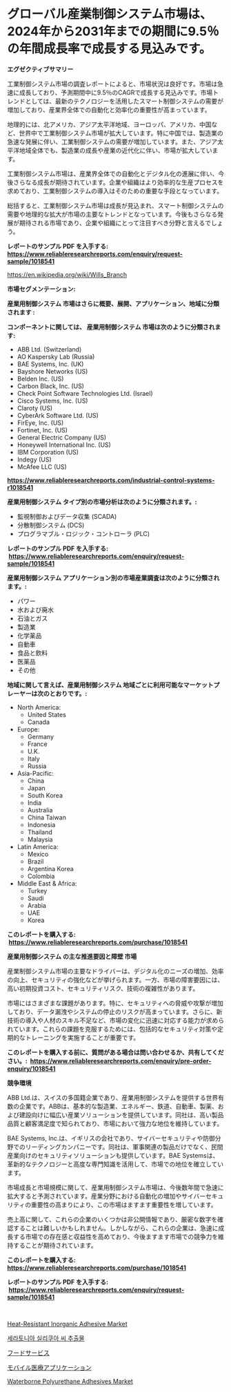 <p><h1>グローバル産業制御システム市場は、2024年から2031年までの期間に9.5％の年間成長率で成長する見込みです。</h1></p><p><strong>エグゼクティブサマリー</strong></p>
<p><p>工業制御システム市場の調査レポートによると、市場状況は良好です。市場は急速に成長しており、予測期間中に9.5％のCAGRで成長する見込みです。市場トレンドとしては、最新のテクノロジーを活用したスマート制御システムの需要が増加しており、産業界全体での自動化と効率化の重要性が高まっています。</p><p>地理的には、北アメリカ、アジア太平洋地域、ヨーロッパ、アメリカ、中国など、世界中で工業制御システム市場が拡大しています。特に中国では、製造業の急速な発展に伴い、工業制御システムの需要が増加しています。また、アジア太平洋地域全体でも、製造業の成長や産業の近代化に伴い、市場が拡大しています。</p><p>工業制御システム市場は、産業界全体での自動化とデジタル化の進展に伴い、今後さらなる成長が期待されています。企業や組織はより効率的な生産プロセスを求めており、工業制御システムの導入はそのための重要な手段となっています。</p><p>総括すると、工業制御システム市場は成長が見込まれ、スマート制御システムの需要や地理的な拡大が市場の主要なトレンドとなっています。今後もさらなる発展が期待される市場であり、企業や組織にとって注目すべき分野と言えるでしょう。</p></p>
<p><strong>レポートのサンプル PDF を入手する: <a href="https://www.reliableresearchreports.com/enquiry/request-sample/1018541">https://www.reliableresearchreports.com/enquiry/request-sample/1018541</a></strong></p>
<p><a href="https://en.wikipedia.org/wiki/Wills_Branch">https://en.wikipedia.org/wiki/Wills_Branch</a></p>
<p><strong>市場セグメンテーション:</strong></p>
<p><strong> 産業用制御システム 市場はさらに概要、展開、アプリケーション、地域に分類されます :</strong></p>
<p><strong>コンポーネントに関しては、 産業用制御システム 市場は次のように分類されます: &nbsp;</strong></p>
<p><ul><li>ABB Ltd. (Switzerland)</li><li>AO Kaspersky Lab (Russia)</li><li>BAE Systems, Inc. (UK)</li><li>Bayshore Networks (US)</li><li>Belden Inc. (US)</li><li>Carbon Black, Inc. (US)</li><li>Check Point Software Technologies Ltd. (Israel)</li><li>Cisco Systems, Inc. (US)</li><li>Claroty (US)</li><li>CyberArk Software Ltd. (US)</li><li>FirEye, Inc. (US)</li><li>Fortinet, Inc. (US)</li><li>General Electric Company (US)</li><li>Honeywell International Inc. (US)</li><li>IBM Corporation (US)</li><li>Indegy (US)</li><li>McAfee LLC (US)</li></ul></p>
<p><strong><a href="https://www.reliableresearchreports.com/industrial-control-systems-r1018541">https://www.reliableresearchreports.com/industrial-control-systems-r1018541</a></strong></p>
<p><strong> 産業用制御システム タイプ別の市場分析は次のように分類されます。:</strong></p>
<p><ul><li>監視制御およびデータ収集 (SCADA)</li><li>分散制御システム (DCS)</li><li>プログラマブル・ロジック・コントローラ (PLC)</li></ul></p>
<p><strong>レポートのサンプル PDF を入手する: &nbsp;<a href="https://www.reliableresearchreports.com/enquiry/request-sample/1018541">https://www.reliableresearchreports.com/enquiry/request-sample/1018541</a></strong></p>
<p><strong> 産業用制御システム アプリケーション別の市場産業調査は次のように分類されます。:</strong></p>
<p><ul><li>パワー</li><li>水および廃水</li><li>石油とガス</li><li>製造業</li><li>化学薬品</li><li>自動車</li><li>食品と飲料</li><li>医薬品</li><li>その他</li></ul></p>
<p><strong>地域に関して言えば、産業用制御システム 地域ごとに利用可能なマーケットプレーヤーは次のとおりです。:</strong></p>
<p><ul>
    <li>
        North America:
        <ul>
            <li>United States</li>
            <li>Canada</li>
        </ul>
    </li>
    <li>
        Europe:
        <ul>
            <li>Germany</li>
            <li>France</li>
            <li>U.K.</li>
            <li>Italy</li>
            <li>Russia</li>
        </ul>
    </li>
    <li>
        Asia-Pacific:
        <ul>
            <li>China</li>
            <li>Japan</li>
            <li>South Korea</li>
            <li>India</li>
            <li>Australia</li>
            <li>China Taiwan</li>
            <li>Indonesia</li>
            <li>Thailand</li>
            <li>Malaysia</li>
        </ul>
    </li>
    <li>
        Latin America:
        <ul>
            <li>Mexico</li>
            <li>Brazil</li>
            <li>Argentina Korea</li>
            <li>Colombia</li>
        </ul>
    </li>
    <li>
        Middle East & Africa:
        <ul>
            <li>Turkey</li>
            <li>Saudi</li>
            <li>Arabia</li>
            <li>UAE</li>
            <li>Korea</li>
        </ul>
    </li>
    </ul></p>
<p><strong>このレポートを購入する: &nbsp;<a href="https://www.reliableresearchreports.com/purchase/1018541">https://www.reliableresearchreports.com/purchase/1018541</a></strong></p>
<p><strong>産業用制御システム の主な推進要因と障壁 市場</strong></p>
<p><p>産業制御システム市場の主要なドライバーは、デジタル化のニーズの増加、効率の向上、セキュリティの強化などが挙げられます。一方、市場の障害要因には、高い初期投資コスト、セキュリティリスク、技術の複雑性があります。</p><p>市場にはさまざまな課題があります。特に、セキュリティへの脅威や攻撃が増加しており、データ漏洩やシステムの停止のリスクが高まっています。さらに、新技術の導入や人材のスキル不足など、市場の変化に迅速に対応する能力が求められています。これらの課題を克服するためには、包括的なセキュリティ対策や定期的なトレーニングを実施することが重要です。</p></p>
<p><strong>このレポートを購入する前に、質問がある場合は問い合わせるか、共有してください。:&nbsp; <a href="https://www.reliableresearchreports.com/enquiry/pre-order-enquiry/1018541">https://www.reliableresearchreports.com/enquiry/pre-order-enquiry/1018541</a></strong></p>
<p><strong>競争環境</strong></p>
<p><p>ABB Ltd.は、スイスの多国籍企業であり、産業用制御システムを提供する世界有数の企業です。ABBは、基本的な製造業、エネルギー、鉄道、自動車、製薬、および建設向けに幅広い産業ソリューションを提供しています。同社は、高い製品品質と顧客満足度で知られており、市場において強力な地位を維持しています。</p><p>BAE Systems, Inc.は、イギリスの会社であり、サイバーセキュリティや防御分野でのリーディングカンパニーです。同社は、軍事関連の製品だけでなく、民間産業向けのセキュリティソリューションも提供しています。BAE Systemsは、革新的なテクノロジーと高度な専門知識を活用して、市場での地位を確立しています。</p><p>市場成長と市場規模に関して、産業用制御システム市場は、今後数年間で急速に拡大すると予測されています。産業分野における自動化の増加やサイバーセキュリティの重要性の高まりにより、この市場はますます重要性を増しています。</p><p>売上高に関して、これらの企業のいくつかは非公開情報であり、厳密な数字を確認することは難しいかもしれません。しかしながら、これらの企業は、急速に成長する市場での存在感と収益性を高めており、今後ますます市場での競争力を維持することが期待されています。</p></p>
<p><strong>このレポートを購入する: &nbsp; <a href="https://www.reliableresearchreports.com/purchase/1018541">https://www.reliableresearchreports.com/purchase/1018541</a></strong></p>
<p><strong>レポートのサンプル PDF を入手する: &nbsp;<a href="https://www.reliableresearchreports.com/enquiry/request-sample/1018541">https://www.reliableresearchreports.com/enquiry/request-sample/1018541</a></strong><strong></strong></p>
<p>&nbsp;</p>
<p><p><a href="https://github.com/mancsybtousav/Market-Research-Report-List-3/blob/main/heat-resistant-inorganic-adhesive-market.md">Heat-Resistant Inorganic Adhesive Market</a></p><p><a href="https://github.com/LuckeyCorbin/Market-Research-Report-List-2/blob/main/749385228243.md">세라토니아 실리쿠아 씨 추출물</a></p><p><a href="https://github.com/TerrellConn/Market-Research-Report-List-2/blob/main/714821620704.md">フードサービス</a></p><p><a href="https://github.com/RandallRunte2023/Market-Research-Report-List-2/blob/main/928599120705.md">モバイル医療アプリケーション</a></p><p><a href="https://github.com/josesg55/Market-Research-Report-List-3/blob/main/waterborne-polyurethane-adhesives-market.md">Waterborne Polyurethane Adhesives Market</a></p></p>